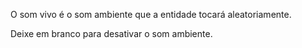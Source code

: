 O som vivo é o som ambiente que a entidade tocará aleatoriamente.

Deixe em branco para desativar o som ambiente.